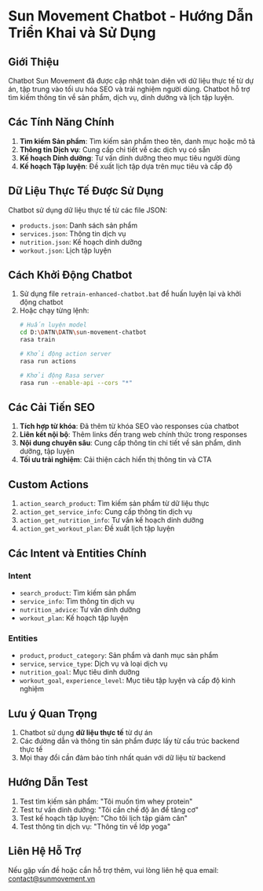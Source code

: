 # Sun Movement Chatbot - Hướng Dẫn Triển Khai và Sử Dụng

## Giới Thiệu

Chatbot Sun Movement đã được cập nhật toàn diện với dữ liệu thực tế từ dự án, tập trung vào tối ưu hóa SEO và trải nghiệm người dùng. Chatbot hỗ trợ tìm kiếm thông tin về sản phẩm, dịch vụ, dinh dưỡng và lịch tập luyện.

## Các Tính Năng Chính

1. **Tìm kiếm Sản phẩm**: Tìm kiếm sản phẩm theo tên, danh mục hoặc mô tả
2. **Thông tin Dịch vụ**: Cung cấp chi tiết về các dịch vụ có sẵn
3. **Kế hoạch Dinh dưỡng**: Tư vấn dinh dưỡng theo mục tiêu người dùng
4. **Kế hoạch Tập luyện**: Đề xuất lịch tập dựa trên mục tiêu và cấp độ

## Dữ Liệu Thực Tế Được Sử Dụng

Chatbot sử dụng dữ liệu thực tế từ các file JSON:
- `products.json`: Danh sách sản phẩm
- `services.json`: Thông tin dịch vụ
- `nutrition.json`: Kế hoạch dinh dưỡng
- `workout.json`: Lịch tập luyện

## Cách Khởi Động Chatbot

1. Sử dụng file `retrain-enhanced-chatbot.bat` để huấn luyện lại và khởi động chatbot
2. Hoặc chạy từng lệnh:
   ```bash
   # Huấn luyện model
   cd D:\DATN\DATN\sun-movement-chatbot
   rasa train
   
   # Khởi động action server
   rasa run actions
   
   # Khởi động Rasa server
   rasa run --enable-api --cors "*"
   ```

## Các Cải Tiến SEO

1. **Tích hợp từ khóa**: Đã thêm từ khóa SEO vào responses của chatbot
2. **Liên kết nội bộ**: Thêm links đến trang web chính thức trong responses
3. **Nội dung chuyên sâu**: Cung cấp thông tin chi tiết về sản phẩm, dinh dưỡng, tập luyện
4. **Tối ưu trải nghiệm**: Cải thiện cách hiển thị thông tin và CTA

## Custom Actions

1. `action_search_product`: Tìm kiếm sản phẩm từ dữ liệu thực
2. `action_get_service_info`: Cung cấp thông tin dịch vụ
3. `action_get_nutrition_info`: Tư vấn kế hoạch dinh dưỡng
4. `action_get_workout_plan`: Đề xuất lịch tập luyện

## Các Intent và Entities Chính

### Intent
- `search_product`: Tìm kiếm sản phẩm
- `service_info`: Tìm thông tin dịch vụ
- `nutrition_advice`: Tư vấn dinh dưỡng
- `workout_plan`: Kế hoạch tập luyện

### Entities
- `product`, `product_category`: Sản phẩm và danh mục sản phẩm
- `service`, `service_type`: Dịch vụ và loại dịch vụ
- `nutrition_goal`: Mục tiêu dinh dưỡng
- `workout_goal`, `experience_level`: Mục tiêu tập luyện và cấp độ kinh nghiệm

## Lưu ý Quan Trọng

1. Chatbot sử dụng **dữ liệu thực tế** từ dự án
2. Các đường dẫn và thông tin sản phẩm được lấy từ cấu trúc backend thực tế
3. Mọi thay đổi cần đảm bảo tính nhất quán với dữ liệu từ backend

## Hướng Dẫn Test

1. Test tìm kiếm sản phẩm: "Tôi muốn tìm whey protein"
2. Test tư vấn dinh dưỡng: "Tôi cần chế độ ăn để tăng cơ"
3. Test kế hoạch tập luyện: "Cho tôi lịch tập giảm cân"
4. Test thông tin dịch vụ: "Thông tin về lớp yoga"

## Liên Hệ Hỗ Trợ

Nếu gặp vấn đề hoặc cần hỗ trợ thêm, vui lòng liên hệ qua email: [contact@sunmovement.vn](mailto:contact@sunmovement.vn)
